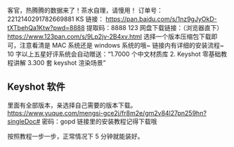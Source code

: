 客官，热腾腾的数据来了！茶水自理，请慢用！
订单号：2212140291782669881
KS 链接： https://pan.baidu.com/s/1nz9gJyOkD-tXTbehQa1Ktw?pwd=8888 
提取码：8888 
123 网盘下载链接：（浏览器直下）
https://www.123pan.com/s/9Lp2jv-2B4xv.html
选择一个版本压缩包下载即可，注意看清是 MAC 系统还是 windows 系统的哦~
链接内有详细的安装流程~
10 字以上五星好评系统会自动赠送：“1.7000 个中文材质库 2. Keyshot 零基础教程讲解 3.300 套 keyshot 渲染场景”



## Keyshot 软件
里面有全部版本，亲选择自己需要的版本下载。
https://www.yuque.com/mengsi-gce2j/fr8m2e/gm2v84l27pn259hn?singleDoc#    密码：gopd
链接里的安装教程记得下载哦

按照教程一步一步，正常情况下 5 分钟就能装好。

